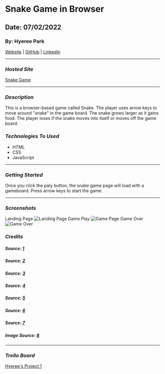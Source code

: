 # Snake Game in Browser

## Date: 07/02/2022

### By: Hyeree Park

[Website](http://www.duckduckgo.com) | [GitHub](https://github.com/Hp2240) | [LinkedIn](https://www.linkedin.com/in/hyeree-park94/)

---

### **_Hosted Site_**

[Snake Game](https://hp-snake-game.surge.sh/)

---

### **_Description_**

This is a browser-based game called Snake. The player uses arrow keys to move around "snake" in the game board. The snake grows larger as it gains food. The player loses if the snake moves into itself or moves off the game board.

### **_Technologies To Used_**

- HTML
- CSS
- JavaScript

---

### **_Getting Started_**

Once you click the paly button, the snake game page will load with a gameboard. Press arrow keys to start the game.

---

### **_Screenshots_**

Landing Page
![Landing Page](https://i.imgur.com/nELIlRr.png)
Game Play
![Game Page](https://i.imgur.com/2E8qCbP.png)
Game Over
![Game Over](https://i.imgur.com/QspyNuY.png)

### **_Credits_**

##### Source: [1](https://www.youtube.com/watch?v=QTcIXok9wNY)

##### Source: [2](https://developer.mozilla.org/ko/docs/Web/API/Window/requestAnimationFrame)

##### Source: [3](https://www.freecodecamp.org/news/how-to-build-a-snake-game-in-javascript/)

##### Source: [4](https://css-tricks.com/how-to-create-neon-text-with-css/)

##### Source: [5](https://www.educative.io/blog/javascript-snake-game-tutorial)

##### Source: [6](https://garden.spoonflower.com/c/13022917/p/f/m/)

##### Source: [7](https://www.w3schools.com/css/css_tooltip.asp)

##### Image Source: [8](https://garden.spoonflower.com/c/13022917/p/f/m/3NydTSAbRrK3RpxBbs-4tEnfoo_MxDpyCt0COghDiAh44Pu4eHaqi4s/Fat%20Quarter%20Bewitching%20Snakes.jpg)

---

### **_Trello Board_**

[Hyeree's Project 1](https://trello.com/b/k0RiE7y4/hyerees-project-1)
